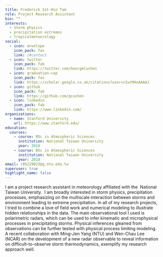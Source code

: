 ```yaml
---
title: Frederick Iat-Hin Tam
role: Project Research Assistant
bio: ""
interests:
  - Storm physics
  - precipitation extremes
  - tropicalmeteorology
social:
  - icon: envelope
    icon_pack: fas
    link: /#contact
  - icon: twitter
    icon_pack: fab
    link: https://twitter.com/GeorgeCushen
  - icon: graduation-cap
    icon_pack: fas
    link: https://scholar.google.co.uk/citations?user=sIwtMXoAAAAJ
  - icon: github
    icon_pack: fab
    link: https://github.com/gcushen
  - icon: linkedin
    icon_pack: fab
    link: https://www.linkedin.com/
organizations:
  - name: Stanford University
    url: https://www.stanford.edu/
education:
  courses:
    - course: MSc in Atmospheric Sciences
      institution: National Taiwan University
      year: 2016
    - course: BSc in Atmospheric Sciences
      institution: National Taiwan University
      year: 2018
email: r05229023@g.ntu.edu.tw
superuser: true
highlight_name: false
---
```

<!--StartFragment-->

I am a project research assistant in meteorology affiliated with the  National Taiwan University.  I am broadly interested in storm physics, precipitation processes, emphasizing on the multiscale interaction between storms and environment leading to extreme precipitation. In all of my research projects, I tried to combine a love of field work and numerical modeling to illustrate hidden relationships in the data. The main observational tool I used is polarimetric radars, which can be used to infer kinematic and microphysical processes in precipitating storms. Physical inferences gleaned from observations can be further tested with physical process limiting modeling. A recent collaboration with Ming-Jen Yang (NTU) and Wen-Chau Lee (NCAR) on the development of a new radar observable to reveal information on difficult-to-observe storm thermodynamics, exemplify my research approach well. 

<!--EndFragment-->